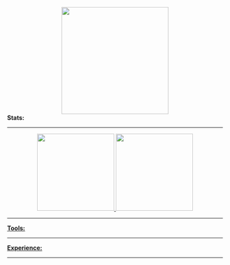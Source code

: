 <div align="center">
	<a href="link_for_webite">
	<img height = "250em" src = "https://github.com/FernandoSchett/FernandoSchett/assets/80331486/24571ad6-e67f-4285-a080-751eaeb2e636" />
    </a>
</div>

<div><b>Stats:</b><div>
	
---

<div align="center">
  <a href="https://github.com/FernandoSchett">
  <img height="180em" src="https://github-readme-stats.vercel.app/api?username=FernandoSchett&show_icons=true&theme=darcula&include_all_commits=true&count_private=true"/>
  <img height="180em" src="https://github-readme-stats.vercel.app/api/top-langs/?username=FernandoSchett&layout=compact&langs_count=7&theme=darcula"/>
</div>
	  
---
<div><b>Tools:</b><div>

---

<div><b>Experience:</b><div>

---


 
